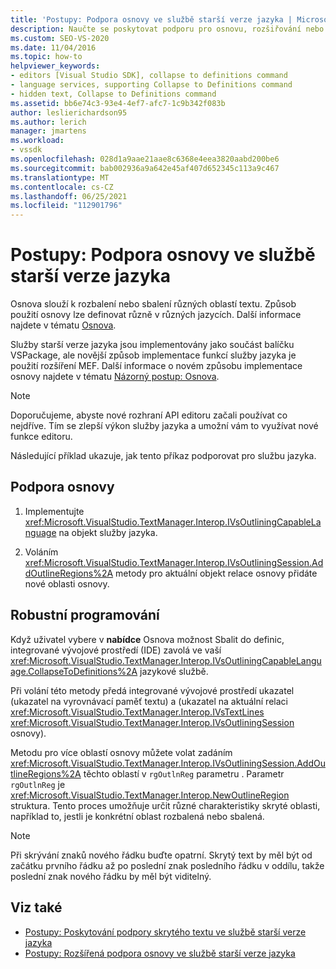 ```yaml
---
title: 'Postupy: Podpora osnovy ve službě starší verze jazyka | Microsoft Docs'
description: Naučte se poskytovat podporu pro osnovu, rozšiřování nebo sbalení různých oblastí textu ve službě starší verze jazyka.
ms.custom: SEO-VS-2020
ms.date: 11/04/2016
ms.topic: how-to
helpviewer_keywords:
- editors [Visual Studio SDK], collapse to definitions command
- language services, supporting Collapse to Definitions command
- hidden text, Collapse to Definitions command
ms.assetid: bb6e74c3-93e4-4ef7-afc7-1c9b342f083b
author: leslierichardson95
ms.author: lerich
manager: jmartens
ms.workload:
- vssdk
ms.openlocfilehash: 028d1a9aae21aae8c6368e4eea3820aabd200be6
ms.sourcegitcommit: bab002936a9a642e45af407d652345c113a9c467
ms.translationtype: MT
ms.contentlocale: cs-CZ
ms.lasthandoff: 06/25/2021
ms.locfileid: "112901796"
---
```

# <a name="how-to-support-outlining-in-a-legacy-language-service"></a>Postupy: Podpora osnovy ve službě starší verze jazyka
Osnova slouží k rozbalení nebo sbalení různých oblastí textu. Způsob použití osnovy lze definovat různě v různých jazycích. Další informace najdete v tématu [Osnova](../../ide/outlining.md).

 Služby starší verze jazyka jsou implementovány jako součást balíčku VSPackage, ale novější způsob implementace funkcí služby jazyka je použití rozšíření MEF. Další informace o novém způsobu implementace osnovy najdete v tématu [Názorný postup: Osnova](../../extensibility/walkthrough-outlining.md).

> [!NOTE]
> Doporučujeme, abyste nové rozhraní API editoru začali používat co nejdříve. Tím se zlepší výkon služby jazyka a umožní vám to využívat nové funkce editoru.

 Následující příklad ukazuje, jak tento příkaz podporovat pro službu jazyka.

## <a name="to-support-outlining"></a>Podpora osnovy

1. Implementujte <xref:Microsoft.VisualStudio.TextManager.Interop.IVsOutliningCapableLanguage> na objekt služby jazyka.

2. Voláním <xref:Microsoft.VisualStudio.TextManager.Interop.IVsOutliningSession.AddOutlineRegions%2A> metody pro aktuální objekt relace osnovy přidáte nové oblasti osnovy.

## <a name="robust-programming"></a>Robustní programování
 Když uživatel vybere v **nabídce**  Osnova možnost Sbalit do definic, integrované vývojové prostředí (IDE) zavolá ve vaší <xref:Microsoft.VisualStudio.TextManager.Interop.IVsOutliningCapableLanguage.CollapseToDefinitions%2A> jazykové službě.

 Při volání této metody předá integrované vývojové prostředí ukazatel (ukazatel na vyrovnávací paměť textu) a (ukazatel na aktuální relaci <xref:Microsoft.VisualStudio.TextManager.Interop.IVsTextLines> <xref:Microsoft.VisualStudio.TextManager.Interop.IVsOutliningSession> osnovy).

 Metodu pro více oblastí osnovy můžete volat zadáním <xref:Microsoft.VisualStudio.TextManager.Interop.IVsOutliningSession.AddOutlineRegions%2A> těchto oblastí v `rgOutlnReg` parametru . Parametr `rgOutlnReg` je <xref:Microsoft.VisualStudio.TextManager.Interop.NewOutlineRegion> struktura. Tento proces umožňuje určit různé charakteristiky skryté oblasti, například to, jestli je konkrétní oblast rozbalená nebo sbalená.

> [!NOTE]
> Při skrývání znaků nového řádku buďte opatrní. Skrytý text by měl být od začátku prvního řádku až po poslední znak posledního řádku v oddílu, takže poslední znak nového řádku by měl být viditelný.

## <a name="see-also"></a>Viz také
- [Postupy: Poskytování podpory skrytého textu ve službě starší verze jazyka](../../extensibility/internals/how-to-provide-hidden-text-support-in-a-legacy-language-service.md)
- [Postupy: Rozšířená podpora osnovy ve službě starší verze jazyka](../../extensibility/internals/how-to-provide-expanded-outlining-support-in-a-legacy-language-service.md)
